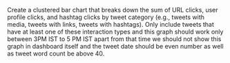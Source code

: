 Create a clustered bar chart that breaks down the sum of URL clicks, user profile clicks, and hashtag clicks by tweet category (e.g., tweets with media, tweets with links, tweets with hashtags). Only include tweets that have at least one of these interaction types and this graph should work only between 3PM IST to 5 PM IST apart from that time we should not show this graph in dashboard itself and the tweet date should be even number as well as tweet word count be above 40.
